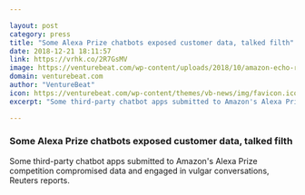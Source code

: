 ```yaml
---

layout: post
category: press
title: "Some Alexa Prize chatbots exposed customer data, talked filth"
date: 2018-12-21 18:11:57
link: https://vrhk.co/2R7GsMV
image: https://venturebeat.com/wp-content/uploads/2018/10/amazon-echo-red.jpg?fit=1200%2C500&strip=all
domain: venturebeat.com
author: "VentureBeat"
icon: https://venturebeat.com/wp-content/themes/vb-news/img/favicon.ico
excerpt: "Some third-party chatbot apps submitted to Amazon's Alexa Prize competition compromised data and engaged in vulgar conversations, Reuters reports."

---
```


### Some Alexa Prize chatbots exposed customer data, talked filth

Some third-party chatbot apps submitted to Amazon's Alexa Prize competition compromised data and engaged in vulgar conversations, Reuters reports.